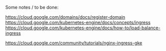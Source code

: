 Some notes / to be done:

https://cloud.google.com/domains/docs/register-domain
https://cloud.google.com/kubernetes-engine/docs/concepts/ingress
https://cloud.google.com/kubernetes-engine/docs/how-to/load-balance-ingress

https://cloud.google.com/community/tutorials/nginx-ingress-gke